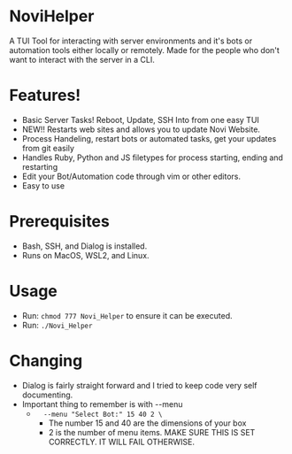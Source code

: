 # NoviHelper
A TUI Tool for interacting with server environments and it's bots or automation tools either locally or remotely.
Made for the people who don't want to interact with the server in a CLI.

# Features!
- Basic Server Tasks! Reboot, Update, SSH Into from one easy TUI
- NEW!! Restarts web sites and allows you to update Novi Website.
- Process Handeling, restart bots or automated tasks, get your updates from git easily
- Handles Ruby, Python and JS filetypes for process starting, ending and restarting
- Edit your Bot/Automation code through vim or other editors.
- Easy to use

# Prerequisites
- Bash, SSH, and Dialog is installed.
- Runs on MacOS, WSL2, and Linux.

# Usage
- Run: `chmod 777 Novi_Helper` to ensure it can be executed.
- Run: `./Novi_Helper`
 
 # Changing
- Dialog is fairly straight forward and I tried to keep code very self documenting.
- Important thing to remember is with --menu
    - `  --menu "Select Bot:" 15 40 2 \`
        - The number 15 and 40 are the dimensions of your box
        - 2 is the number of menu items. MAKE SURE THIS IS SET CORRECTLY. IT WILL FAIL OTHERWISE.